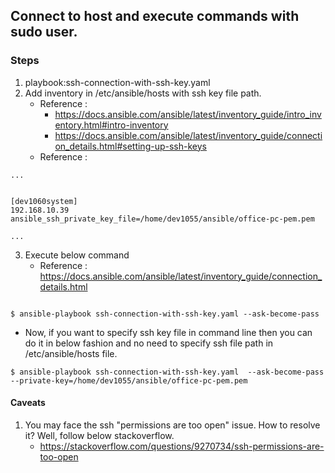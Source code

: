## Connect to host and execute commands with sudo user.



### Steps
1. playbook:ssh-connection-with-ssh-key.yaml
2. Add inventory in /etc/ansible/hosts with ssh key file path.
   * Reference : 
     * https://docs.ansible.com/ansible/latest/inventory_guide/intro_inventory.html#intro-inventory
     * https://docs.ansible.com/ansible/latest/inventory_guide/connection_details.html#setting-up-ssh-keys
   * Reference : 
```text
...


[dev1060system]
192.168.10.39   ansible_ssh_private_key_file=/home/dev1055/ansible/office-pc-pem.pem

...
```

3. Execute below command 
    * Reference : https://docs.ansible.com/ansible/latest/inventory_guide/connection_details.html
```shell

$ ansible-playbook ssh-connection-with-ssh-key.yaml --ask-become-pass

```
* Now, if you want to specify ssh key file in command line then you can do it in below fashion and no need to specify ssh file path in /etc/ansible/hosts file.

```shell
$ ansible-playbook ssh-connection-with-ssh-key.yaml  --ask-become-pass  --private-key=/home/dev1055/ansible/office-pc-pem.pem

```


#### Caveats
1. You may face the ssh "permissions are too open" issue. How to resolve it? Well, follow below stackoverflow.
   * https://stackoverflow.com/questions/9270734/ssh-permissions-are-too-open
